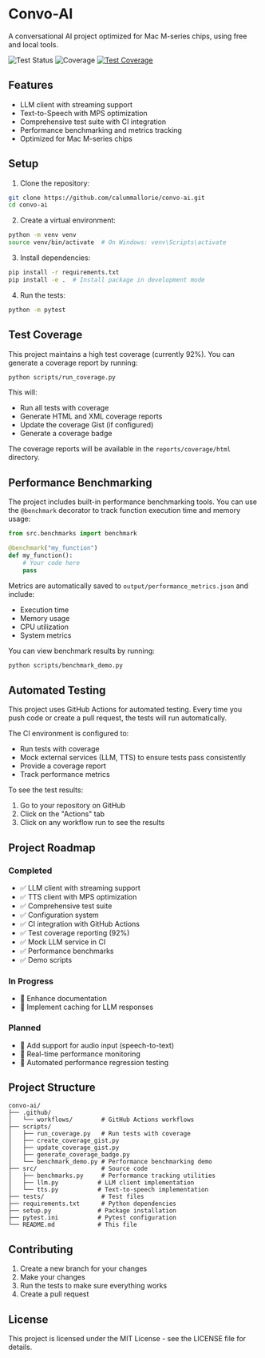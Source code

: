# Convo-AI

A conversational AI project optimized for Mac M-series chips, using free and local tools.

![Test Status](https://github.com/calummallorie/convo-ai/actions/workflows/test.yml/badge.svg) ![Coverage](https://img.shields.io/badge/coverage-92%25-green) [![Test Coverage](https://img.shields.io/badge/coverage-92%25-green)](https://gist.github.com/CalumMallorie/0ced90b88d93397be075cdf0cbb8cf03)

## Features

- LLM client with streaming support
- Text-to-Speech with MPS optimization
- Comprehensive test suite with CI integration
- Performance benchmarking and metrics tracking
- Optimized for Mac M-series chips

## Setup

1. Clone the repository:
```bash
git clone https://github.com/calummallorie/convo-ai.git
cd convo-ai
```

2. Create a virtual environment:
```bash
python -m venv venv
source venv/bin/activate  # On Windows: venv\Scripts\activate
```

3. Install dependencies:
```bash
pip install -r requirements.txt
pip install -e .  # Install package in development mode
```

4. Run the tests:
```bash
python -m pytest
```

## Test Coverage

This project maintains a high test coverage (currently 92%). You can generate a coverage report by running:

```bash
python scripts/run_coverage.py
```

This will:
- Run all tests with coverage
- Generate HTML and XML coverage reports
- Update the coverage Gist (if configured)
- Generate a coverage badge

The coverage reports will be available in the `reports/coverage/html` directory.

## Performance Benchmarking

The project includes built-in performance benchmarking tools. You can use the `@benchmark` decorator to track function execution time and memory usage:

```python
from src.benchmarks import benchmark

@benchmark("my_function")
def my_function():
    # Your code here
    pass
```

Metrics are automatically saved to `output/performance_metrics.json` and include:
- Execution time
- Memory usage
- CPU utilization
- System metrics

You can view benchmark results by running:
```bash
python scripts/benchmark_demo.py
```

## Automated Testing

This project uses GitHub Actions for automated testing. Every time you push code or create a pull request, the tests will run automatically.

The CI environment is configured to:
- Run tests with coverage
- Mock external services (LLM, TTS) to ensure tests pass consistently
- Provide a coverage report
- Track performance metrics

To see the test results:
1. Go to your repository on GitHub
2. Click on the "Actions" tab
3. Click on any workflow run to see the results

## Project Roadmap

### Completed
- ✅ LLM client with streaming support 
- ✅ TTS client with MPS optimization
- ✅ Comprehensive test suite
- ✅ Configuration system
- ✅ CI integration with GitHub Actions
- ✅ Test coverage reporting (92%)
- ✅ Mock LLM service in CI
- ✅ Performance benchmarks
- ✅ Demo scripts

### In Progress
- 🔄 Enhance documentation
- 🔄 Implement caching for LLM responses

### Planned
- 📅 Add support for audio input (speech-to-text)
- 📅 Real-time performance monitoring
- 📅 Automated performance regression testing

## Project Structure

```
convo-ai/
├── .github/
│   └── workflows/        # GitHub Actions workflows
├── scripts/
│   ├── run_coverage.py   # Run tests with coverage
│   ├── create_coverage_gist.py
│   ├── update_coverage_gist.py
│   ├── generate_coverage_badge.py
│   └── benchmark_demo.py # Performance benchmarking demo
├── src/                  # Source code
│   ├── benchmarks.py     # Performance tracking utilities
│   ├── llm.py           # LLM client implementation
│   └── tts.py           # Text-to-speech implementation
├── tests/                # Test files
├── requirements.txt      # Python dependencies
├── setup.py             # Package installation
├── pytest.ini           # Pytest configuration
└── README.md            # This file
```

## Contributing

1. Create a new branch for your changes
2. Make your changes
3. Run the tests to make sure everything works
4. Create a pull request

## License

This project is licensed under the MIT License - see the LICENSE file for details. 